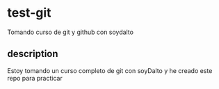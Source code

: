 # test-git
Tomando curso de git y github con soydalto

## description
Estoy tomando un curso completo de git con soyDalto y he creado este repo para practicar
